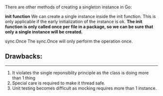 
<!-- https://refactoring.guru/design-patterns/singleton/go/example#example-1 -->
There are other methods of creating a singleton instance in Go:

**init function**
We can create a single instance inside the init function. This is only applicable if the early initialization of the instance is ok. **The init function is only called once per file in a package, so we can be sure that only a single instance will be created.**

sync.Once
The sync.Once will only perform the operation once.

## Drawbacks:
------------------------------
1. It violates the single reponsiblity principle as the class is doing more than 1 thing 
2. Special care is required to make it thread safe. 
3. Unit testing becomes difficult as mocking requires more than 1 instance.
